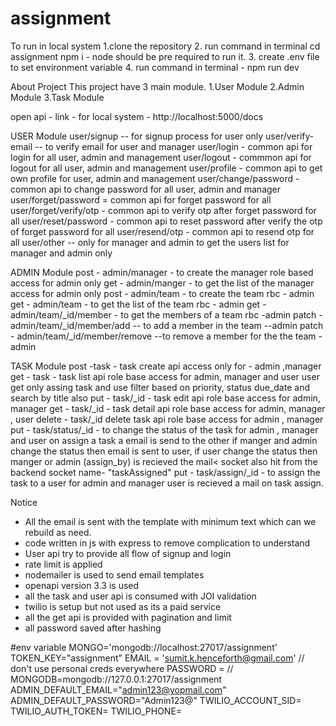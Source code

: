 # assignment

To run in local system 
1.clone the repository
2. run command in terminal 
   cd assignment 
   npm i - node should be pre required to run it.
3. create .env file to set environment variable
4. run command in terminal - npm run dev

About Project
This project have 3 main module.
1.User Module
2.Admin Module
3.Task Module

open api - link - 
for local system - http://localhost:5000/docs


USER Module
user/signup -- for signup process                 for user only
user/verify-email -- to verify email              for user and manager 
user/login - common api for login                 for all user, admin and management
user/logout  -  commmon api for logout            for all user, admin and management
user/profile - common api to get own profile      for user, admin and management
user/change/password - common api to change password   for all user, admin and manager
user/forget/password = common api for forget password   for all 
user/forget/verify/otp - common api to verify otp after forget password   for all
user/reset/password -   common api to reset password after verify the otp of forget password   for all
user/resend/otp - common api to resend otp                                        for all
user/other  --  only for manager and admin to get the users list        for manager and admin only


ADMIN Module
post - admin/manager - to create the manager role based access for admin only
get - admin/manger - to get the list of the manager  access for admin only
post - admin/team - to create the team  rbc - admin
get - admin/team - to get the list of the team  rbc - admin
get - admin/team/_id/member - to get the members of a team rbc -admin
patch - admin/team/_id/member/add -- to add a member in the team  --admin
patch - admin/team/_id/member/remove --to remove a member for the the team - admin


TASK Module
post -task - task create api   access only for - admin ,manager
get - task - task list api role base access for admin, manager and user 
             user get only assing task and use filter based on priority, status due_date and search 
             by title also
put - task/_id - task edit api role base access for admin, manager
get - task/_id - task detail api  role base access for admin, manager , user
delete - task/_id  delete task api  role base access for admin , manager
put - task/status/_id - to change the status of the task for admin , manager and user
                        on assign a task a email is send to the other if manger and admin change the status then email is sent to user, 
                         if user change the status then manger or admin (assign_by) is recieved the mail<
                        socket also hit from the backend socket name-  "taskAssigned" 
put - task/assign/_id - to assign the task to a user  for admin and manager user is recieved a mail on task assign.

Notice
* All the email is sent with the template with minimum text which can we rebuild as need.
* code written in js with express to remove complication to understand
* User api try to provide all flow of signup and login
* rate limit is applied 
* nodemailer is used to send email templates
* openapi version 3.3 is used
* all the task and user api is consumed with JOI validation
* twilio is setup but not used as its a paid service
* all the get api is provided with pagination and limit
* all password saved after hashing 



#env variable 
MONGO='mongodb://localhost:27017/assignment'
TOKEN_KEY="assignment"
EMAIL = 'sumit.k.henceforth@gmail.com'   // don't use personal creds everywhere
PASSWORD =         // 
MONGODB=mongodb://127.0.0.1:27017/assignment
ADMIN_DEFAULT_EMAIL="admin123@yopmail.com"
ADMIN_DEFAULT_PASSWORD="Admin123@"
TWILIO_ACCOUNT_SID=
TWILIO_AUTH_TOKEN=
TWILIO_PHONE=






